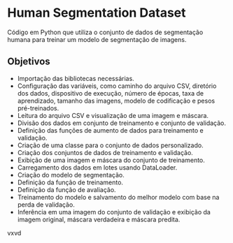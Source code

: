 # Human Segmentation Dataset

Código em Python que utiliza o conjunto de dados de segmentação humana para treinar um modelo de segmentação de imagens.

## Objetivos

- Importação das bibliotecas necessárias.
- Configuração das variáveis, como caminho do arquivo CSV, diretório dos dados, dispositivo de execução, número de épocas, taxa de aprendizado, tamanho das imagens, modelo de codificação e
pesos pré-treinados.
- Leitura do arquivo CSV e visualização de uma imagem e máscara.
- Divisão dos dados em conjunto de treinamento e conjunto de validação.
- Definição das funções de aumento de dados para treinamento e validação.
- Criação de uma classe para o conjunto de dados personalizado.
- Criação dos conjuntos de dados de treinamento e validação.
- Exibição de uma imagem e máscara do conjunto de treinamento.
- Carregamento dos dados em lotes usando DataLoader.
- Criação do modelo de segmentação.
- Definição da função de treinamento.
- Definição da função de avaliação.
- Treinamento do modelo e salvamento do melhor modelo com base na perda de validação.
- Inferência em uma imagem do conjunto de validação e exibição da imagem original, máscara verdadeira e máscara predita.


vxvd
